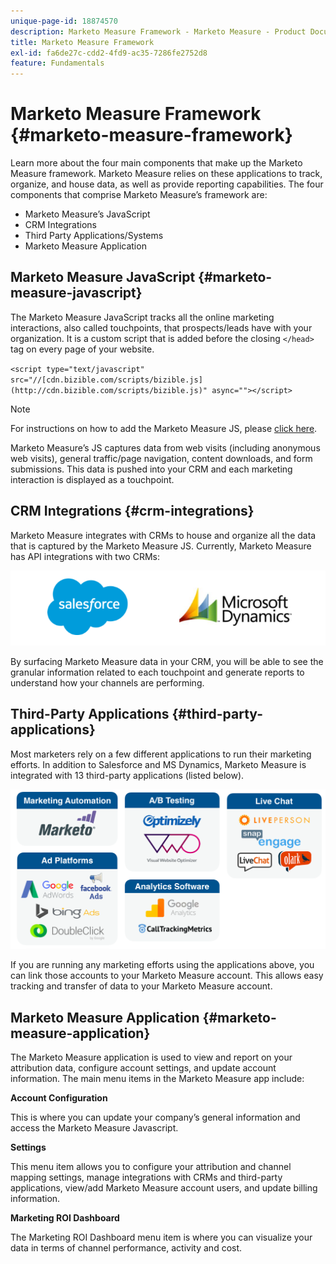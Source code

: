 ```yaml
---
unique-page-id: 18874570
description: Marketo Measure Framework - Marketo Measure - Product Documentation
title: Marketo Measure Framework
exl-id: fa6de27c-cdd2-4fd9-ac35-7286fe2752d8
feature: Fundamentals
---
```

# Marketo Measure Framework {#marketo-measure-framework}

Learn more about the four main components that make up the Marketo Measure framework. Marketo Measure relies on these applications to track, organize, and house data, as well as provide reporting capabilities. The four components that comprise Marketo Measure’s framework are:

* Marketo Measure’s JavaScript
* CRM Integrations
* Third Party Applications/Systems
* Marketo Measure Application

## Marketo Measure JavaScript {#marketo-measure-javascript}

The Marketo Measure JavaScript tracks all the online marketing interactions, also called touchpoints, that prospects/leads have with your organization. It is a custom script that is added before the closing `</head>` tag on every page of your website.

`<script type="text/javascript" src="//[cdn.bizible.com/scripts/bizible.js](http://cdn.bizible.com/scripts/bizible.js)" async=""></script>`

>[!NOTE]
>
>For instructions on how to add the Marketo Measure JS, please [click here](/help/marketo-measure-tracking/setting-up-tracking/adding-marketo-measure-script.md).

Marketo Measure’s JS captures data from web visits (including anonymous web visits), general traffic/page navigation, content downloads, and form submissions. This data is pushed into your CRM and each marketing interaction is displayed as a touchpoint.

## CRM Integrations {#crm-integrations}

Marketo Measure integrates with CRMs to house and organize all the data that is captured by the Marketo Measure JS. Currently, Marketo Measure has API integrations with two CRMs:

![](assets/1-2.png)

By surfacing Marketo Measure data in your CRM, you will be able to see the granular information related to each touchpoint and generate reports to understand how your channels are performing.

## Third-Party Applications {#third-party-applications}

Most marketers rely on a few different applications to run their marketing efforts. In addition to Salesforce and MS Dynamics, Marketo Measure is integrated with 13 third-party applications (listed below).

![](assets/2-1.png)

If you are running any marketing efforts using the applications above, you can link those accounts to your Marketo Measure account. This allows easy tracking and transfer of data to your Marketo Measure account.

## Marketo Measure Application {#marketo-measure-application}

The Marketo Measure application is used to view and report on your attribution data, configure account settings, and update account information. The main menu items in the Marketo Measure app include:  
  
**Account Configuration** 
  
This is where you can update your company’s general information and access the Marketo Measure Javascript.
  
**Settings** 
  
This menu item allows you to configure your attribution and channel mapping settings, manage integrations with CRMs and third-party applications, view/add Marketo Measure account users, and update billing information.  
  
**Marketing ROI Dashboard** 
  
The Marketing ROI Dashboard menu item is where you can visualize your data in terms of channel performance, activity and cost.
